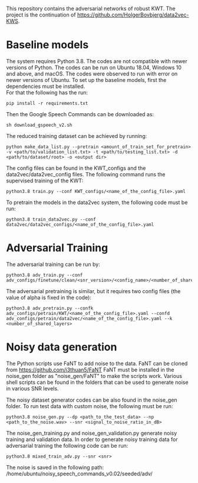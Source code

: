 This repository contains the adversarial networks of robust KWT. The project is the continuation of https://github.com/HolgerBovbjerg/data2vec-KWS. 

# Baseline models
The system requires Python 3.8. The codes are not compatible with newer versions of Python. The codes can be run on Ubuntu 18.04, Windows 10 and above, and macOS. The codes were observed to run with error on newer versions of Ubuntu. 
To set up the baseline models, first the dependencies must be installed.  
For that the following has the run: 
``` shell
pip install -r requirements.txt
```
Then the Google Speech Commands can be downloaded as: 
``` shell
sh download_gspeech_v2.sh
``` 
The reduced training dataset can be achieved by running: 
```shell
python make_data_list.py --pretrain <amount_of_train_set_for_pretrain> -v <path/to/validation_list.txt> -t <path/to/testing_list.txt> -d <path/to/dataset/root> -o <output dir>
```

The config files can be found in the KWT_configs and the data2vec/data2vec_config files. 
The following command runs the supervised training of the KWT: 
``` shell 
python3.8 train.py --conf KWT_configs/<name_of_the_config_file>.yaml
``` 
To pretrain the models in the data2vec system, the following code must be run: 
``` shell
python3.8 train_data2vec.py --conf data2vec/data2vec_configs/<name_of_the_config_file>.yaml
```
# Adversarial Training
The adversarial training can be run by: 
``` shell
python3.8 adv_train.py --conf adv_configs/finetune/clean/<snr_version>/<config_name>/<number_of_shared_layers>.yaml
```
The adversarial pretraining is similar, but it requires two config files (the value of alpha is fixed in the code): 
``` shell
python3.8 adv_pretrain.py --confk adv_configs/petrain/KWT/<name_of_the_config_file>.yaml --confd adv_configs/petrain/data2vec/<name_of_the_config_file>.yaml --k <number_of_shared_layers>
```
# Noisy data generation
The Python scripts use FaNT to add noise to the data. FaNT can be cloned from https://github.com/i3thuan5/FaNT
FaNT must be installed in the noise_gen folder as "noise_gen/FaNT" to make the scripts work. 
Various shell scripts can be found in the folders that can be used to generate noise in various SNR levels. 

The noisy dataset generator codes can be also found in the noise_gen folder. 
To run test data with custom noise, the following must be run: 
``` shell
python3.8 noise_gen.py --dp <path_to_the_test_data> --np <path_to_the_noise.wav> --snr <signal_to_noise_ratio_in_dB>
```
The noise_gen_training.py and noise_gen_validation.py generate noisy training and validation data. 
In order to generate noisy training data for adversarial training the following code can be run: 
``` shell
python3.8 mixed_train_adv.py --snr <snr> 
```
The noise is saved in the following path: /home/ubuntu/noisy_speech_commands_v0.02/seeded/adv/


